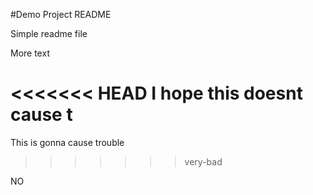 #Demo Project README

Simple readme file

More text

<<<<<<< HEAD
I hope this doesnt cause t
=======
This is gonna cause trouble
>>>>>>> very-bad

NO